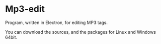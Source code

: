 # Mp3-edit
Program, written in Electron, for editing MP3 tags.

You can download the sources, and the packages for Linux and Windows 64bit.
